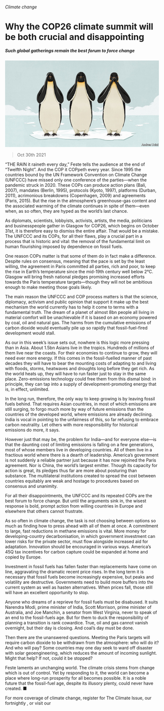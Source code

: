 ###### Climate change

# Why the COP26 climate summit will be both crucial and disappointing 

##### Such global gatherings remain the best forum to force change 

![image](images/20211030_LDD001_0.jpg) 

> Oct 30th 2021 

“THE RAIN it raineth every day,” Feste tells the audience at the end of “Twelfth Night”. And the COP it COPpeth every year. Since 1995 the countries bound by the UN Framework Convention on Climate Change (UNFCCC) have missed only one conference of the parties—when the pandemic struck in 2020. These COPs can produce action plans (Bali, 2007), mandates (Berlin, 1995), protocols (Kyoto, 1997), platforms (Durban, 2011), acrimonious breakdowns (Copenhagen, 2009) and agreements (Paris, 2015). But the rise in the atmosphere’s greenhouse-gas content and the associated warming of the climate continues in spite of them—even when, as so often, they are hyped as the world’s last chance.

As diplomats, scientists, lobbyists, activists, artists, the media, politicians and businesspeople gather in Glasgow for COP26, which begins on October 31st, it is therefore easy to dismiss the entire affair. That would be a mistake. The UNFCCC and its COPs, for all their flaws, play a crucial part in a process that is historic and vital: the removal of the fundamental limit on human flourishing imposed by dependence on fossil fuels.


One reason COPs matter is that some of them do in fact make a difference. Despite rules on consensus, meaning that the pace is set by the least willing, the agreement in Paris committed all parties, rich and poor, to keep the rise in Earth’s temperature since the mid-19th century well below 2°C. Glasgow will bring fresh national pledges promising increased efforts towards the Paris temperature targets—though they will not be ambitious enough to make meeting those goals likely.

The main reason the UNFCCC and COP process matters is that the science, diplomacy, activism and public opinion that support it make up the best mechanism the world currently has to help it come to terms with a fundamental truth. The dream of a planet of almost 8bn people all living in material comfort will be unachievable if it is based on an economy powered by coal, oil and natural gas. The harms from the cumulative emissions of carbon dioxide would eventually pile up so rapidly that fossil-fuel-fired development would stall.

As our  in this week’s issue sets out, nowhere is this logic more pressing than in Asia. About 1.5bn Asians live in the tropics. Hundreds of millions of them live near the coasts. For their economies to continue to grow, they will need ever more energy. If this comes in the fossil-fuelled manner of past decades they will have to bear the mounting costs of adapting to and living with floods, storms, heatwaves and droughts long before they get rich. As the world heats up, they will have to run faster just to stay in the same place. Zero-emissions technology could free them from this dismal bind: in principle, they can tap into a supply of development-promoting energy that is, in effect, unlimited.

In the long run, therefore, the only way to keep growing is by leaving fossil fuels behind. That requires Asian countries, in most of which emissions are still surging, to forgo much more by way of future emissions than the countries of the developed world, where emissions are already declining. India is vocal in pointing to the unfairness of this, so far refusing to embrace carbon neutrality. Let others with more responsibility for historical emissions do more, it says.

However just that may be, the problem for India—and for everyone else—is that the daunting cost of limiting emissions is falling on a few generations, most of whose members live in developing countries. All of them live in a fractious world where there is a dearth of leadership. America’s government is not suddenly a reliable partner just because it has now rejoined the Paris agreement. Nor is China, the world’s largest emitter. Though its capacity for action is great, its pledges thus far are more about posturing than substance. The multilateral institutions created to spread the cost between countries equitably are weak and hostage to procedures based on consensus and unanimity.

For all their disappointments, the UNFCCC and its repeated COPs are the best forum to force change. But until the arguments sink in, the wisest response is bold, prompt action from willing countries in Europe and elsewhere that others cannot frustrate.

As so often in climate change, the task is not choosing between options so much as finding how to press ahead with all of them at once. A commitment to large, fast reductions in methane emissions is vital. More money for developing-country decarbonisation, in which government investment can lower risks for the private sector, must flow alongside increased aid for adaptation. Innovation should be encouraged in various ways. America’s 45Q tax incentives for carbon capture could be expanded at home and copied by Europe.

Investment in fossil fuels has fallen faster than replacements have come on line, aggravating the dramatic recent price rises. In the long term it is necessary that fossil fuels become increasingly expensive, but peaks and volatility are destructive. Governments need to build more buffers into the current system as well as hasten alternatives. When prices fall, those still  will have an excellent opportunity to stop.

Anyone who dreams of a reprieve for fossil fuels must be disabused. It suits Narendra Modi, prime minister of India, Scott Morrison, prime minister of Australia, and Joe Manchin, a senator from West Virginia, never to speak of an end to the fossil-fuels age. But for them to duck the responsibility of planning a transition is rank cowardice. True, oil and gas cannot vanish overnight, but their day is closing. And coal’s day must be done.

Then there are the unanswered questions. Meeting the Paris targets will require carbon dioxide to be withdrawn from the atmosphere: who will do it? And who will pay? Some countries may one day seek to ward off disaster with solar geoengineering, which reduces the amount of incoming sunlight. Might that help? If not, could it be stopped?

Feste laments an unchanging world. The climate crisis stems from change which is out of control. Yet by responding to it, the world can become a place where long-run prosperity for all becomes possible. It is a noble future that the fossil-fuel age, despite its illusory plenty, could never have created. ■

For more coverage of climate change, register for The Climate Issue, our fortnightly , or visit our 

